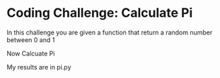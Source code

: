 # Coding Challenge: Calculate Pi

In this challenge you are given a function that return a random number between 0 and 1

Now Calcuate Pi

My results are in pi.py
